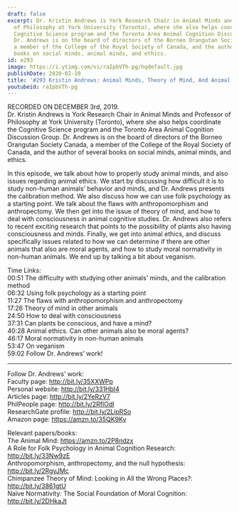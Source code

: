 ```yaml
---
draft: false
excerpt: Dr. Kristin Andrews is York Research Chair in Animal Minds and Professor
  of Philosophy at York University (Toronto), where she also helps coordinate the
  Cognitive Science program and the Toronto Area Animal Cognition Discussion Group.
  Dr. Andrews is on the board of directors of the Borneo Orangutan Society Canada,
  a member of the College of the Royal Society of Canada, and the author of several
  books on social minds, animal minds, and ethics.
id: e293
image: https://i.ytimg.com/vi/raIpbVTh-pg/hqdefault.jpg
publishDate: 2020-02-10
title: '#293 Kristin Andrews: Animal Minds, Theory of Mind, And Animal Ethics'
youtubeid: raIpbVTh-pg
---
```

RECORDED ON DECEMBER 3rd, 2019.  
Dr. Kristin Andrews is York Research Chair in Animal Minds and Professor of Philosophy at York University (Toronto), where she also helps coordinate the Cognitive Science program and the Toronto Area Animal Cognition Discussion Group. Dr. Andrews is on the board of directors of the Borneo Orangutan Society Canada, a member of the College of the Royal Society of Canada, and the author of several books on social minds, animal minds, and ethics.

In this episode, we talk about how to properly study animal minds, and also issues regarding animal ethics. We start by discussing how difficult it is to study non-human animals’ behavior and minds, and Dr. Andrews presents the calibration method. We also discuss how we can use folk psychology as a starting point. We talk about the flaws with anthropomorphism and anthropectomy. We then get into the issue of theory of mind, and how to deal with consciousness in animal cognitive studies. Dr. Andrews also refers to recent exciting research that points to the possibility of plants also having consciousness and minds. Finally, we get into animal ethics, and discuss specifically issues related to how we can determine if there are other animals that also are moral agents, and how to study moral normativity in non-human animals. We end up by talking a bit about veganism.

Time Links:  
00:51  The difficulty with studying other animals’ minds, and the calibration method  
06:32  Using folk psychology as a starting point   
11:27  The flaws with anthropomorphism and anthropectomy   
17:26  Theory of mind in other animals  
24:50  How to deal with consciousness  
37:31  Can plants be conscious, and have a mind?  
40:28  Animal ethics. Can other animals also be moral agents?  
46:17  Moral normativity in non-human animals  
53:47  On veganism  
59:02  Follow Dr. Andrews’ work!

---

Follow Dr. Andrews’ work:  
Faculty page: http://bit.ly/35XXWPp  
Personal website: http://bit.ly/331Hbl4  
Articles page: http://bit.ly/2YeRzV7  
PhilPeople page: http://bit.ly/2RflOdl  
ResearchGate profile: http://bit.ly/2LipRSo  
Amazon page: https://amzn.to/35QK9Ky

Relevant papers/books:  
The Animal Mind: https://amzn.to/2P8ndzx  
A Role for Folk Psychology in Animal Cognition Research: http://bit.ly/33Nw9zE  
Anthropomorphism, anthropectomy, and the null hypothesis: http://bit.ly/2RgyJMc  
Chimpanzee Theory of Mind: Looking in All the Wrong Places?: http://bit.ly/3861gtU  
Naïve Normativity: The Social Foundation of Moral Cognition: http://bit.ly/2DHkaJt

